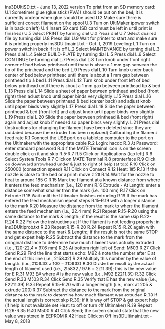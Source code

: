 ins3DUltiSD.txt - June 13, 2022 version To print from an SD memory card:
U.1 Sometimes glue (glue stick (PVA)) should be put on the bed; it is
currently unclear when glue should be used U.2 Make sure there is
sufficient correct filament on the spool U.3 Turn on UltiMaker (power
switch is in back on left) U.4 Insert SD card (SD card must be left in
until print is finished) U.5 Select PRINT by turning dial U.6 Press dial
U.7 Select desired file by turning dial U.8 Press dial U.9 Wait for
printer to start and make sure it is printing properly
ins3DUltimaint.txt - Oct. 1, 2019 Leveling: L.1 Turn on power switch in
back if it is off L.2 Select MAINTENANCE by turning dial L.3 Press dial
L.4 Select BUILD-PLATE by turning dial L.5 Press dial L.6 Select
CONTINUE by turning dial L.7 Press dial L.8 Turn knob under front right
corner of bed below printhead until there is about a 1 mm gap between
the tip of the printhead and the bed L.9 Press dial L.10 Turn knob under
back center of bed below printhead until there is about a 1 mm gap
between printhead tip & bed L.11 Press dial L.12 Turn knob under front
left of bed below printhead until there is about a 1 mm gap between
printhead tip & bed L.13 Press dial L.14 Slide a sheet of paper between
printhead and bed (front right) then adjust knob until paper binds very
slightly L.15 Press dial L.16 Slide the paper between printhead & bed
(center back) and adjust knob until paper binds very slightly L.17 Press
dial L.18 Slide the paper between printhead & bed (front left) and
adjust knob until paper binds very slightly L.19 Press dial L.20 Slide
the paper between printhead & bed (front right) again and adjust knob if
needed so paper binds very slightly. L.21 Press dial (Instructions for
changing the filament have been deleted since they are outdated because
the extruder has been replaced) Calibrating the filament feed rate R.1
Connect the USB port on a tabletop computer to the port on the Ultimaker
with the appropriate cable R.2 Login: hacdc R.3 At Password: enter
standard password R.4 If the MATE Terminal icon is on the screen double
click on it and skip R.5-R.7 R.5 Click on Applications (top left) R.6
Select System Tools R.7 Click on MATE Terminal R.8 pronterface R.9 Click
on downward arrowhead under & just to right of help (at top) R.10 Click
on 250000 (connection speed) R.11 Click on Connect R.12 Heat: 185 R.13
If the nozzle is close to the bed or a print: move z 20 R.14 Wait for
the nozzle to heat to around 185 C R.15 Mark the filament at a known
distance from where it enters the feed mechanism (i.e., 120 mm) R.16
Extrude - At Length: enter a distance somewhat smaller than the mark
(i.e., 100 mm) R.17 Click on Extrude R.18 Wait until the Ultimaker
finishes extruding R.19 If the mark has entered the feed mechanism
repeat steps R.15-R.19 with a longer distance to the mark R.20 Measure
the distance from the mark to where the filament enters the feed
mechanism (i.e., 22.4 mm) R.21 Repeat R.15-R.20 using the same distance
to the mark & Length:; if the result is the same skip R.22-R.24 R.22
Follow the instructions at If the filament is not feeding properly: in
ins3DUltiprob.txt R.23 Repeat R.15-R.20 R.24 Repeat R.15-R.20 again with
the same distance to the mark & Length:; if the result is not the same
STOP and get expert help R.25 Subtract the distance to the mark from the
oringinal distance to determine how much filament was actually extruded
(i.e., 120-22,4 = 97.6 mm) R.26 At bottom right left of Send: M503 R.27
Click Send R.29 Find the line that starts echo: M92 & note the number
after E at the end of this line (i.e., 2158.32) R.29 Multiply this
number by the value of Length: (i.e., 2158.32 x 100 = 215832) R.30
Divide the result by the actual length of filament used (i.e., 215832 /
97.6 = 2211.39); this is the new value for E R.31 M92 E# where \# is the
new value (i.e., M92 E2211.39) R.32 Click Send R.33 M503 R.34 Click Send
R.35 Verify that E has the new value (i.e., E2211.39) R.36 Repeat
R.15-R.20 with a longer length (i.e., mark at 205 & extrude 200) R.37
Subtract the distance to the mark from the original distance to the mark
to determine how much filament was extruded R.38 If the actual length is
correct skip R.39; if it is way off STOP & get expert help (if help is
not available set Heat: to off or turn off Ultimaker) R.39 Repeat
R.26-R.35 R.40 M500 R.41 Click Send; the screen should state that the
new value was stored in EEPROM R.42 Heat: Click on Off
ins3DUltimaint.txt - May 8, 2018
